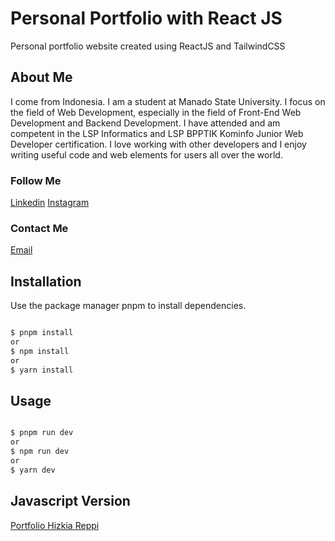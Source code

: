 # Personal Portfolio with React JS

Personal portfolio website created using ReactJS and TailwindCSS

## About Me

I come from Indonesia. I am a student at Manado State University. I focus on the field of Web Development, especially in the field of Front-End Web Development and Backend Development. I have attended and am competent in the LSP Informatics and LSP BPPTIK Kominfo Junior Web Developer certification. I love working with other developers and I enjoy writing useful code and web elements for users all over the world.

### Follow Me
[Linkedin](https://www.linkedin.com/in/hizkiareppi/)
[Instagram](https://www.instagram.com/hizkiajefren_)

### Contact Me
[Email](mailto:email.hizkiareppi@gmail.com)

## Installation

Use the package manager pnpm to install dependencies.

```bash

$ pnpm install
or
$ npm install
or
$ yarn install

```

## Usage

```bash

$ pnpm run dev
or
$ npm run dev
or
$ yarn dev

```

## Javascript Version
[Portfolio Hizkia Reppi](https://github.com/HizkiaReppi/personal-portfolio-react)
